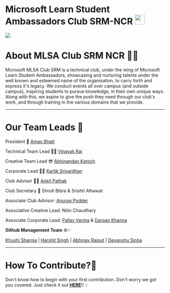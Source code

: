<p align="center">
  <h1>Microsoft Learn Student Ambassadors Club SRM-NCR <img src="https://user-images.githubusercontent.com/80591258/149213592-fe481e19-1b83-47c3-89ae-68bd1790102f.png" width="31"></h1>
<img src="https://github.com/mlsasrmncr/mlsasrmncr-Website/blob/main/img/mlsa-gif_logo.gif"></a>
</p>

<div style="page-break-after: always;"></div>

# About MLSA Club SRM NCR 📜💡
Microsoft MLSA Club SRM is a technical club, under the wing of Microsoft Learn Student Ambassadors, showcasing and nurturing talents under the well known and esteemed name of the organisation, to carry forth and express it's legacy. We conduct events all over campus (and outside campus), inspiring students to pursue knowledge, in their own unique ways. Along with this, we aspire to give the push they need through our club's work, and through training in the various domains that we provide.

<hr>

# Our Team Leads 🌟
President 👑  [Aman Bhatt](https://github.com/bhattcodes) 

Technical Team Lead 👨‍💻 [Vinayak Raj](https://github.com/vinayak0127)

Creative Team Lead 😎 [Abhinandan Katoch](http://github.com/abhinandankatoch)

Corporate Lead 👨‍💼 [Kartik Srivardhan](https://github.com/Cartikx3)

Club Advisor 👨‍🎓 [Ankit Pathak](https://github.com/GAAROS)

Club Secretary 🙎 Shruti Bibra & Srishti Alhawat

Associate Club Advisor: [Anurag Podder](https://github.com/drkanurag)

Associative Creative Lead: Nitin Chaudhary

Associate Corporate Lead: [Pallav Verma](https://github.com/Pallav14730) & [Darpan Khanna](https://github.com/darpankhanna)

**Github Management Team** ⚙️✨

[Khushi Sharma](https://github.com/Khushi-sharma07) | 
[Harshit Singh](https://github.com/HarshuSingh) | 
[Abhinav Rajput](https://github.com/AbhinavRajputEXE) | 
[Devanshu Sinha](https://github.com/ArthrowAbstract)


<hr>

# How To Contribute?🤔
Don't know how to begin with your first contribution. Don't worry we got you covered. 
Just check it out [**HERE**](https://github.com/mlsasrmncr/mlsasrmncr-Website/wiki)!! 💡

